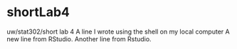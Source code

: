# shortLab4
uw/stat302/short lab 4
A line I wrote using the shell on my local computer
A new line from RStudio.
Another line from Rstudio.